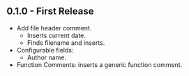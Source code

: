 ## 0.1.0 - First Release
* Add file header comment.
	* Inserts current date.
	* Finds filename and inserts.
* Configurable fields:
	* Author name.
* Function Comments: inserts a generic function comment.
